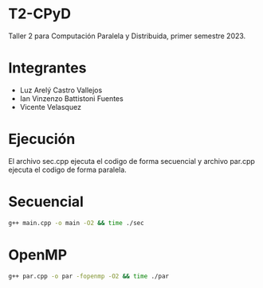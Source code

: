 # T2-CPyD
Taller 2 para Computación Paralela y Distribuida, primer semestre 2023.
# Integrantes
- Luz Arelý Castro Vallejos
- Ian Vinzenzo Battistoni Fuentes
- Vicente Velasquez
# Ejecución
El archivo sec.cpp ejecuta el codigo de forma secuencial y archivo par.cpp ejecuta el codigo de forma paralela.
# Secuencial
```bash
g++ main.cpp -o main -O2 && time ./sec
```
# OpenMP
```bash
g++ par.cpp -o par -fopenmp -O2 && time ./par
```
